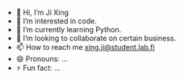 - 👋 Hi, I’m Ji Xing
- 👀 I’m interested in code.
- 🌱 I’m currently learning Python.
- 💞️ I’m looking to collaborate on certain business.
- 📫 How to reach me xing.ji@student.lab.fi
- 😄 Pronouns: ...
- ⚡ Fun fact: ...

<!---
Dallzay/Dallzay is a ✨ special ✨ repository because its `README.md` (this file) appears on your GitHub profile.
You can click the Preview link to take a look at your changes.
--->
